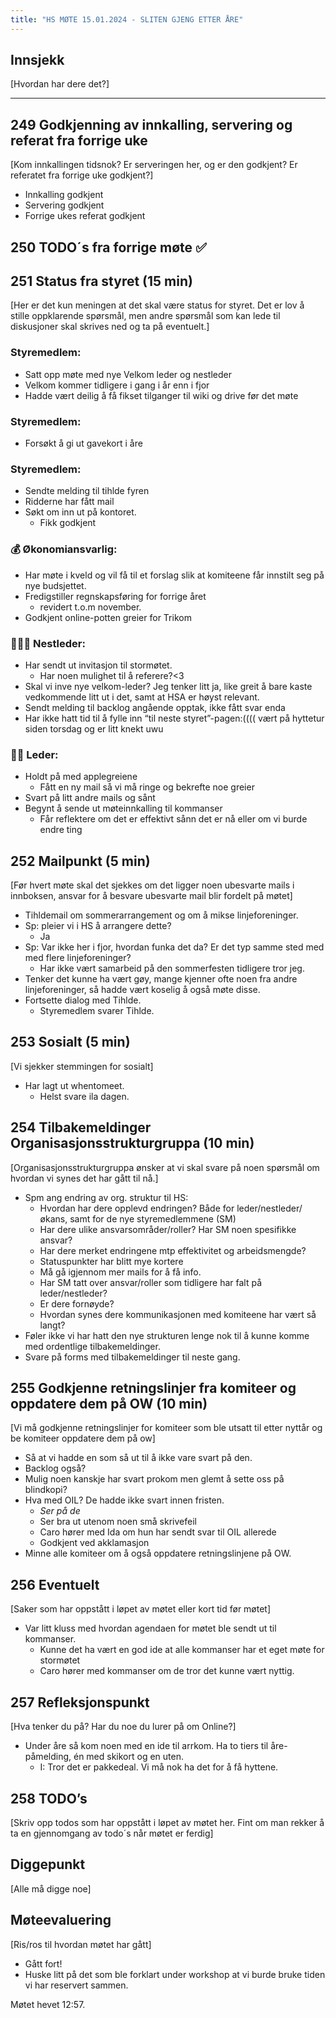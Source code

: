 ```yaml
---
title: "HS MØTE 15.01.2024 - SLITEN GJENG ETTER ÅRE"
---
```


## Innsjekk  

[Hvordan har dere det?]  

---  

## 249 Godkjenning av innkalling, servering og referat fra forrige uke  

[Kom innkallingen tidsnok? Er serveringen her, og er den godkjent? Er referatet fra forrige uke godkjent?]  

- Innkalling godkjent  
- Servering godkjent  
- Forrige ukes referat godkjent  

## 250 TODO´s fra forrige møte **✅**  

## 251 Status fra styret (15 min)  

[Her er det kun meningen at det skal være status for styret. Det er lov å stille oppklarende spørsmål, men andre spørsmål som kan lede til diskusjoner skal skrives ned og ta på eventuelt.]  

### **Styremedlem**:  

- Satt opp møte med nye Velkom leder og nestleder  
- Velkom kommer tidligere i gang i år enn i fjor  
- Hadde vært deilig å få fikset tilganger til wiki og drive før det møte  

### **Styremedlem**:  

- Forsøkt å gi ut gavekort i åre  

### **Styremedlem**:  

- Sendte melding til tihlde fyren  
- Ridderne har fått mail  
- Søkt om inn ut på kontoret.  
    - Fikk godkjent  

### **💰** Økonomiansvarlig:  

- Har møte i kveld og vil få til et forslag slik at komiteene får innstilt seg på nye budsjettet.  
- Fredigstiller regnskapsføring for forrige året  
    - revidert t.o.m november.  
- Godkjent online-potten greier for Trikom  

### 👩🏻‍🦰 Nestleder:  

- Har sendt ut invitasjon til stormøtet.  
    - Har noen mulighet til å referere?<3  
- Skal vi inve nye velkom-leder? Jeg tenker litt ja, like greit å bare kaste vedkommende litt ut i det, samt at HSA er høyst relevant.  
- Sendt melding til backlog angående opptak, ikke fått svar enda  
- Har ikke hatt tid til å fylle inn “til neste styret”-pagen:(((( vært på hyttetur siden torsdag og er litt knekt uwu  

### 👩🏾 Leder:  

- Holdt på med applegreiene  
    - Fått en ny mail så vi må ringe og bekrefte noe greier  
- Svart på litt andre mails og sånt  
- Begynt å sende ut møteinnkalling til kommanser  
    - Får reflektere om det er effektivt sånn det er nå eller om vi burde endre ting  

## 252 Mailpunkt (5 min)  

[Før hvert møte skal det sjekkes om det ligger noen ubesvarte mails i innboksen, ansvar for å besvare ubesvarte mail blir fordelt på møtet]  

- Tihldemail om sommerarrangement og om å mikse linjeforeninger.  
- Sp: pleier vi i HS å arrangere dette?  
    - Ja  
- Sp: Var ikke her i fjor, hvordan funka det da? Er det typ samme sted med med flere linjeforeninger?  
    - Har ikke vært samarbeid på den sommerfesten tidligere tror jeg.  
- Tenker det kunne ha vært gøy, mange kjenner ofte noen fra andre linjeforeninger, så hadde vært koselig å også møte disse.  
- Fortsette dialog med Tihlde.  
    - Styremedlem svarer Tihlde.  
    
## 253 Sosialt (5 min)  

[Vi sjekker stemmingen for sosialt]  

- Har lagt ut whentomeet.  
    - Helst svare ila dagen.  

## 254 Tilbakemeldinger Organisasjonsstrukturgruppa (10 min)  

[Organisasjonsstrukturgruppa ønsker at vi skal svare på noen spørsmål om hvordan vi synes det har gått til nå.]  

- Spm ang endring av org. struktur til HS:  
    - Hvordan har dere opplevd endringen? Både for leder/nestleder/økans, samt for de nye styremedlemmene (SM)  
    - Har dere ulike ansvarsområder/roller? Har SM noen spesifikke ansvar?  
    - Har dere merket endringene mtp effektivitet og arbeidsmengde?  
    - Statuspunkter har blitt mye kortere  
    - Må gå igjennom mer mails for å få info.  
    - Har SM tatt over ansvar/roller som tidligere har falt på leder/nestleder?  
    - Er dere fornøyde?  
    - Hvordan synes dere kommunikasjonen med komiteene har vært så langt?  
- Føler ikke vi har hatt den nye strukturen lenge nok til å kunne komme med ordentlige tilbakemeldinger.  
- Svare på forms med tilbakemeldinger til neste gang.  

## 255 Godkjenne retningslinjer fra komiteer og oppdatere dem på OW (10 min)  

[Vi må godkjenne retningslinjer for komiteer som ble utsatt til etter nyttår og be komiteer oppdatere dem på ow]  

- Så at vi hadde en som så ut til å ikke vare svart på den.  
- Backlog også?  
- Mulig noen kanskje har svart prokom men glemt å sette oss på blindkopi?  
- Hva med OIL? De hadde ikke svart innen fristen.  
    - *Ser på de*  
    - Ser bra ut utenom noen små skrivefeil  
    - Caro hører med Ida om hun har sendt svar til OIL allerede  
    - Godkjent ved akklamasjon  
- Minne alle komiteer om å også oppdatere retningslinjene på OW.  

## 256 Eventuelt  

[Saker som har oppstått i løpet av møtet eller kort tid før møtet]  

- Var litt kluss med hvordan agendaen for møtet ble sendt ut til kommanser.  
    - Kunne det ha vært en god ide at alle kommanser har et eget møte for stormøtet  
    - Caro hører med kommanser om de tror det kunne vært nyttig.  

## 257 Refleksjonspunkt  

[Hva tenker du på? Har du noe du lurer på om Online?]  

- Under åre så kom noen med en ide til arrkom. Ha to tiers til åre-påmelding, én med skikort og en uten.  
    - I: Tror det er pakkedeal. Vi må nok ha det for å få hyttene.  

## 258 TODO’s  

[Skriv opp todos som har oppstått i løpet av møtet her. Fint om man rekker å ta en gjennomgang av todo´s når møtet er ferdig]  

## Diggepunkt  

[Alle må digge noe]  

## Møteevaluering  

[Ris/ros til hvordan møtet har gått]  

- Gått fort!  
- Huske litt på det som ble forklart under workshop at vi burde bruke tiden vi har reservert sammen.  

Møtet hevet 12:57.